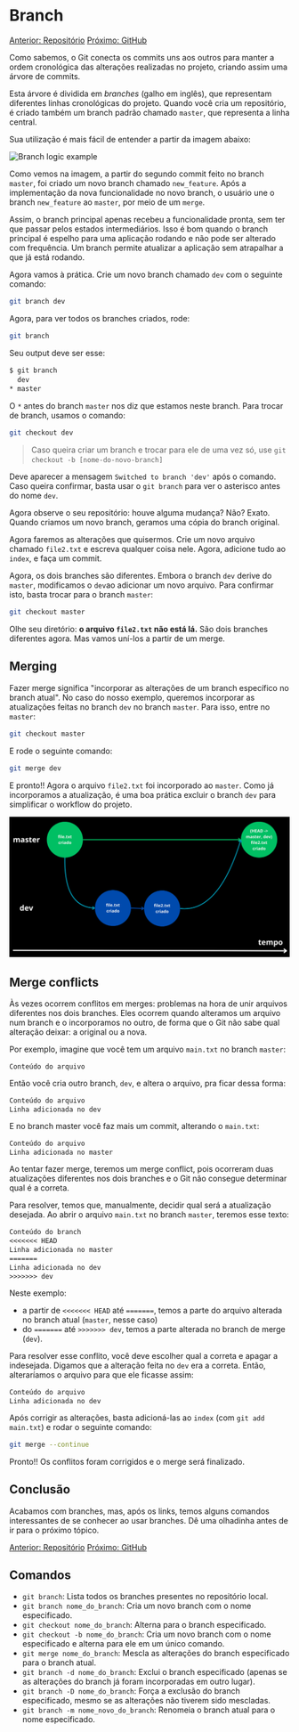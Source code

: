 # Branch

[Anterior: Repositório](Repositório.md)
[Próximo: GitHub](GitHub.md)

Como sabemos, o Git conecta os commits uns aos outros para manter a ordem cronológica das alterações realizadas no projeto, criando assim uma árvore de commits. 

Esta árvore é dividida em *branches* (galho em inglês), que representam diferentes linhas cronológicas do projeto. Quando você cria um repositório, é criado também um branch padrão chamado `master`, que representa a linha central.

Sua utilização é mais fácil de entender a partir da imagem abaixo:

![Branch logic example](https://gitbookdown.dallasdatascience.com/img/git_branch_merge.png)

Como vemos na imagem, a partir do segundo commit feito no branch `master`, foi criado um novo branch chamado `new_feature`. Após a implementação da nova funcionalidade no novo branch, o usuário une o branch `new_feature` ao `master`, por meio de um `merge`. 

Assim, o branch principal apenas recebeu a funcionalidade pronta, sem ter que passar pelos estados intermediários. Isso é bom quando o branch principal é espelho para uma aplicação rodando e não pode ser alterado com frequência. Um branch permite atualizar a aplicação sem atrapalhar a que já está rodando.

Agora vamos à prática. Crie um novo branch chamado `dev` com o seguinte comando:

```bash
git branch dev
```

Agora, para ver todos os branches criados, rode:

```bash
git branch
```

Seu output deve ser esse:

```bash
$ git branch
  dev
* master
```

O `*` antes do branch `master` nos diz que estamos neste branch. Para trocar de branch, usamos o comando:

```bash
git checkout dev
```

> Caso queira criar um branch e trocar para ele de uma vez só, use `git checkout -b [nome-do-novo-branch]`

Deve aparecer a mensagem `Switched to branch 'dev'` após o comando. Caso queira confirmar, basta usar o `git branch` para ver o asterisco antes do nome `dev`.

Agora observe o seu repositório: houve alguma mudança? Não? Exato. Quando criamos um novo branch, geramos uma cópia do branch original. 

Agora faremos as alterações que quisermos. Crie um novo arquivo chamado `file2.txt` e escreva qualquer coisa nele. Agora, adicione tudo ao `index`, e faça um commit. 

Agora, os dois branches são diferentes. Embora o branch `dev` derive do `master`, modificamos o `dev`ao adicionar um novo arquivo. Para confirmar isto, basta trocar para o branch `master`:

```bash
git checkout master
```

Olhe seu diretório: **o arquivo `file2.txt` não está lá.** São dois branches diferentes agora. Mas vamos uní-los a partir de um merge.

## Merging

Fazer merge significa "incorporar as alterações de um branch específico no branch atual". No caso do nosso exemplo, queremos incorporar as atualizações feitas no branch `dev` no branch `master`. Para isso, entre no `master`:

```bash
git checkout master
```

E rode o seguinte comando:

```bash
git merge dev
```

E pronto!! Agora o arquivo `file2.txt` foi incorporado ao `master`. Como já incorporamos a atualização, é uma boa prática excluir o branch `dev` para simplificar o workflow do projeto.

![Workflow do repositório de exemplo](branch-example.png)

## Merge conflicts

Às vezes ocorrem conflitos em merges: problemas na hora de unir arquivos diferentes nos dois branches. Eles ocorrem quando alteramos um arquivo num branch e o incorporamos no outro, de forma que o Git não sabe qual alteração deixar: a original ou a nova.

Por exemplo, imagine que você tem um arquivo `main.txt` no branch `master`:

```
Conteúdo do arquivo
```

Então você cria outro branch, `dev`, e altera o arquivo, pra ficar dessa forma:

```
Conteúdo do arquivo
Linha adicionada no dev
```

E no branch master você faz mais um commit, alterando o `main.txt`:

```
Conteúdo do arquivo
Linha adicionada no master
```

Ao tentar fazer merge, teremos um merge conflict, pois ocorreram duas atualizações diferentes nos dois branches e o Git não consegue determinar qual é a correta.

Para resolver, temos que, manualmente, decidir qual será a atualização desejada. Ao abrir o arquivo `main.txt` no branch `master`, teremos esse texto:

```
Conteúdo do branch
<<<<<<< HEAD
Linha adicionada no master
=======
Linha adicionada no dev
>>>>>>> dev
```

Neste exemplo:
- a partir de `<<<<<<< HEAD` até `=======`, temos a parte do arquivo alterada no branch atual (`master`, nesse caso)
- do `=======` até `>>>>>>> dev`, temos a parte alterada no branch de merge (`dev`). 

Para resolver esse conflito, você deve escolher qual a correta e apagar a indesejada. Digamos que a alteração feita no `dev` era a correta. Então, alteraríamos o arquivo para que ele ficasse assim:

```
Conteúdo do arquivo
Linha adicionada no dev
```

Após corrigir as alterações, basta adicioná-las ao `index` (com `git add main.txt`) e rodar o seguinte comando:

```bash
git merge --continue
```

Pronto!! Os conflitos foram corrigidos e o merge será finalizado. 

## Conclusão

Acabamos com branches, mas, após os links, temos alguns comandos interessantes de se conhecer ao usar branches. Dê uma olhadinha antes de ir para o próximo tópico.

[Anterior: Repositório](Repositório.md)
[Próximo: GitHub](GitHub.md)

## Comandos
- `git branch`: Lista todos os branches presentes no repositório local.
- `git branch nome_do_branch`: Cria um novo branch com o nome especificado.
- `git checkout nome_do_branch`: Alterna para o branch especificado.
- `git checkout -b nome_do_branch`: Cria um novo branch com o nome especificado e alterna para ele em um único comando.
- `git merge nome_do_branch`: Mescla as alterações do branch especificado para o branch atual.
- `git branch -d nome_do_branch`: Exclui o branch especificado (apenas se as alterações do branch já foram incorporadas em outro lugar).
- `git branch -D nome_do_branch`: Força a exclusão do branch especificado, mesmo se as alterações não tiverem sido mescladas.
- `git branch -m nome_novo_do_branch`: Renomeia o branch atual para o nome especificado.